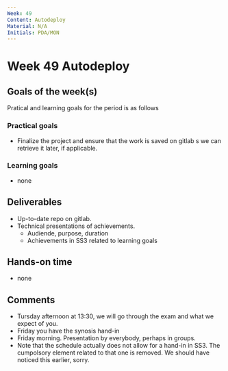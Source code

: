 ```yaml
---
Week: 49
Content: Autodeploy
Material: N/A
Initials: PDA/MON
---
```


# Week 49 Autodeploy

## Goals of the week(s)
Pratical and learning goals for the period is as follows

### Practical goals
* Finalize the project and ensure that the work is saved on gitlab s we can retrieve it later, if applicable.

### Learning goals
* none

## Deliverables
* Up-to-date repo on gitlab.
* Technical presentations of achievements.
  * Audiende, purpose, duration
  * Achievements in SS3 related to learning goals

## Hands-on time
* none

## Comments
* Tursday afternoon at 13:30, we will go through the exam and what we expect of you.
* Friday you have the synosis hand-in
* Friday morning. Presentation by everybody, perhaps in groups.
* Note that the schedule actually does not allow for a hand-in in SS3. The cumpolsory element related to that one is removed. We should have noticed this earlier, sorry. 

